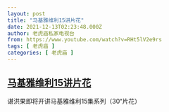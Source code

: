 ```yaml
---
layout: post
title: "马基雅维利15讲片花"
date: 2021-12-13T02:23:48.000Z
author: 老虎庙私家电视台
from: https://www.youtube.com/watch?v=RHt5lV2e9rs
tags: [ 老虎庙 ]
categories: [ 老虎庙 ]
---
```

<!--1639362228000-->
[马基雅维利15讲片花](https://www.youtube.com/watch?v=RHt5lV2e9rs)
------

<div>
谌洪果即将开讲马基雅维利15集系列（30“片花）
</div>
